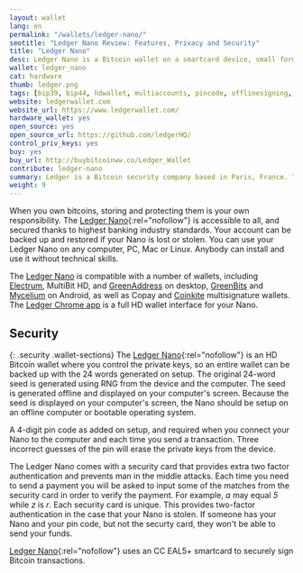 ```yaml
---
layout: wallet
lang: en
permalink: "/wallets/ledger-nano/"
seotitle: "Ledger Nano Review: Features, Privacy and Security"
title: "Ledger Nano"
desc: Ledger Nano is a Bitcoin wallet on a smartcard device, small format and low weight. Comfortable and simple to use.
wallet: ledger_nano
cat: hardware
thumb: ledger.png
tags: [bip39, bip44, hdwallet, multiaccounts, pincode, offlinesigning, coldstorage, myceliumas, coinkites, greenaddresss, greenbitss, electrums, copays, hardware]
website: ledgerwallet.com
website_url: https://www.ledgerwallet.com/
hardware_wallet: yes
open_source: yes
open_source_url: https://github.com/ledgerHQ/
control_priv_keys: yes
buy: yes
buy_url: http://buybitcoinww.co/Ledger_Wallet 
contribute: ledger-nano
summary: Ledger is a Bitcoin security company based in Paris, France. The Ledger Nano, built upon a CC EAL5+ smartcard, is one of Ledger's three Bitcoin hardware walelts. The Nano is a small, key-sized device that connects to your computer's USB port. It stores your Bitcoin private keys offline and signs transactions in its secure environment. It can be safely used on a malware infected computer if setup correctly. The Nano can be used on any computer or on an Android device with an OTG cable. 
weight: 9
---
```

When you own bitcoins, storing and protecting them is your own responsibility. The [Ledger Nano](http://buybitcoinww.co/Ledger_Wallet){:rel="nofollow"} is accessible to all, and secured thanks to highest banking industry standards. Your account can be backed up and restored if your Nano is lost or stolen. You can use your Ledger Nano on any computer, PC, Mac or Linux. Anybody can install and use it without technical skills. 

The [Ledger Nano](https://www.coldhardware.com/ledger-nano-review/) is compatible with a number of wallets, including [Electrum](/wallets/electrum/), MultiBit HD, and [GreenAddress](/wallets/greenaddress/) on desktop, [GreenBits](/wallets/greenbits/) and [Mycelium](/wallets/mycelium/) on Android, as well as Copay and [Coinkite](/wallets/coinkite/) multisignature wallets. The [Ledger Chrome app](https://www.ledgerwallet.com/apps) is a full HD wallet interface for your Nano.

## Security
{: .security .wallet-sections}
The [Ledger Nano](http://buybitcoinww.co/Ledger_Wallet){:rel="nofollow"} is an HD Bitcoin wallet where you control the private keys, so an entire wallet can be backed up with the 24 words generated on setup. The original 24-word seed is generated using RNG from the device and the computer. The seed is generated offline and displayed on your computer's screen. Because the seed is displayed on your computer's screen, the Nano should be setup on an offline computer or bootable operating system. 

A 4-digit pin code as added on setup, and required when you connect your Nano to the computer and each time you send a transaction. Three incorrect guesses of the pin will erase the private keys from the device. 

The Ledger Nano comes with a security card that provides extra two factor authentication and prevents man in the middle attacks. Each time you need to send a payment you will be asked to input some of the matches from the security card in order to verify the payment. For example, *a* may equal *5* while *z* is *r*. Each security card is unique. This provides two-factor authentication in the case that your Nano is stolen. If someone has your Nano and your pin code, but not the securty card, they won't be able to send your funds. 

[Ledger Nano](http://buybitcoinww.co/Ledger_Wallet){:rel="nofollow"} uses an CC EAL5+ smartcard to securely sign Bitcoin transactions. 